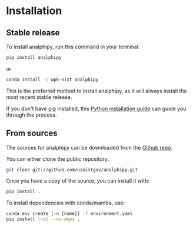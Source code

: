 # Installation

## Stable release

To install analphipy, run this command in your terminal:

```bash
pip install analphipy
```

or

```bash
conda install -c wpk-nist analphipy
```

This is the preferred method to install analphipy, as it will always install the
most recent stable release.

If you don't have [pip] installed, this [Python installation guide] can guide
you through the process.

## From sources

The sources for analphipy can be downloaded from the [Github repo].

You can either clone the public repository:

```bash
git clone git://github.com/usnistgov/analphipy.git
```

Once you have a copy of the source, you can install it with:

```bash
pip install .
```

To install dependencies with conda/mamba, use:

```bash
conda env create [-n {name}] -f environment.yaml
pip install [-e] --no-deps .
```

[github repo]: https://github.com/usnistgov/analphipy
[pip]: https://pip.pypa.io
[python installation guide]:
  http://docs.python-guide.org/en/latest/starting/installation/
